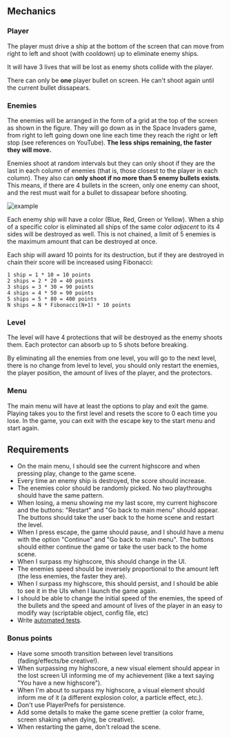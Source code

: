 ## Mechanics 

### Player 

The player must drive a ship at the bottom of the screen that can move from right to left and shoot (with cooldown) up to eliminate enemy ships. 

It will have 3 lives that will be lost as enemy shots collide with the player. 

There can only be **one** player bullet on screen. He can't shoot again until the current bullet dissapears.

### Enemies 

The enemies will be arranged in the form of a grid at the top of the screen as shown in the figure. They will go down as in the Space Invaders game, from right to left going down one line each time they reach the right or left stop (see references on YouTube). **The less ships remaining, the faster they will move.**

Enemies shoot at random intervals but they can only shoot if they are the last in each column of enemies (that is, those closest to the player in each column). 
They also can **only shoot if no more than 5 enemy bullets exists**. This means, if there are 4 bullets in the screen, only one enemy can shoot, 
and the rest must wait for a bullet to dissapear before shooting.

![example](Images/candy.png)

Each enemy ship will have a color (Blue, Red, Green or Yellow). When a ship of a specific color is eliminated all ships of the same color *adjacent* to its 4 sides will be destroyed as well. 
This is not chained, a limit of 5 enemies is the maximum amount that can be destroyed at once.

Each ship will award 10 points for its destruction, but if they are destroyed in chain their score will be increased using Fibonacci: 

```
1 ship = 1 * 10 = 10 points
2 ships = 2 * 20 = 40 points
3 ships = 3 * 30 = 90 points
4 ships = 4 * 50 = 90 points
5 ships = 5 * 80 = 400 points
N ships = N * Fibonacci(N+1) * 10 points 
```

### Level 

The level will have 4 protections that will be destroyed as the enemy shoots them. Each protector can absorb up to 5 shots before breaking. 

By eliminating all the enemies from one level, you will go to the next level, there is no change from level to level, you should only restart the enemies, the player position, the amount of lives of the player, and the protectors. 

### Menu 

The main menu will have at least the options to play and exit the game. Playing takes you to the first level and resets the score to 0 each time you lose. In the game, you can exit with the escape key to the start menu and start again. 

## Requirements 

- On the main menu, I should see the current highscore and when pressing play, change to the game scene. 
- Every time an enemy ship is destroyed, the score should increase. 
- The enemies color should be randomly picked. No two playthroughs should have the same pattern. 
- When losing, a menu showing me my last score, my current highscore and the buttons: "Restart" and "Go back to main menu" should appear. The buttons should take the user back to the home scene and restart the level. 
- When I press escape, the game should pause, and I should have a menu with the option "Continue" and "Go back to main menu". The buttons should either continue the game or take the user back to the home scene. 
- When I surpass my highscore, this should change in the UI. 
- The enemies speed should be inversely proportional to the amount left (the less enemies, the faster they are). 
- When I surpass my highscore, this should persist,  and I should be able to see it in the UIs when I launch the game again. 
- I should be able to change the initial speed of the enemies, the speed of the bullets and the speed and amount of lives of the player in an easy to modify way (scriptable object, config file, etc)
- Write [automated tests](https://docs.unity3d.com/Packages/com.unity.test-framework@1.1/manual/index.html). 

### Bonus points 

- Have some smooth transition between level transitions (fading/effects/be creative!). 
- When surpassing my highscore, a new visual element should appear in the lost screen UI informing me of my achievement (like a text saying "You have a new highscore"). 
- When I'm about to surpass my highscore, a visual element should inform me of it (a different explosion color, a particle effect, etc.). 
- Don't use PlayerPrefs for persistence. 
- Add some details to make the game scene prettier (a color frame, screen shaking when dying, be creative). 
- When restarting the game, don't reload the scene. 